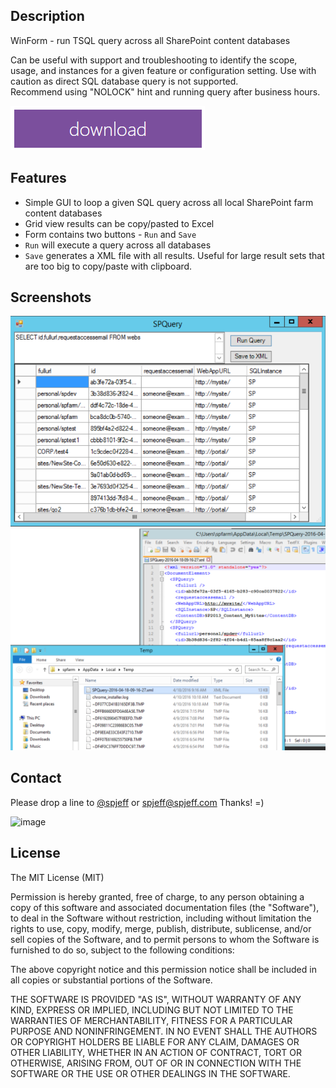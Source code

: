 ## Description
WinForm - run TSQL query across all SharePoint content databases

Can be useful with support and troubleshooting to identify the scope, usage, and instances for a given
feature or configuration setting.   Use with caution as direct SQL database query is not supported.  
Recommend using "NOLOCK" hint and running query after business hours.

[![](https://raw.githubusercontent.com/spjeff/spquery/master/doc/download.png)](https://github.com/spjeff/spquery/releases/download/spquery/SPQuery.ps1)

## Features
* Simple GUI to loop a given SQL query across all local SharePoint farm content databases
* Grid view  results can be copy/pasted to Excel  
* Form contains two buttons - `Run` and `Save`  
* `Run` will execute a query across all databases
* `Save` generates a XML file with all results.  Useful for large result sets that are too big to copy/paste with clipboard.


## Screenshots
![image](https://raw.githubusercontent.com/spjeff/spquery/master/doc/1.png)
![image](https://raw.githubusercontent.com/spjeff/spquery/master/doc/2.png)

## Contact
Please drop a line to [@spjeff](https://twitter.com/spjeff) or [spjeff@spjeff.com](mailto:spjeff@spjeff.com)
Thanks!  =)

![image](http://img.shields.io/badge/first--timers--only-friendly-blue.svg?style=flat-square)


## License

The MIT License (MIT)

Permission is hereby granted, free of charge, to any person obtaining a copy of this software and associated documentation files (the "Software"), to deal in the Software without restriction, including without limitation the rights to use, copy, modify, merge, publish, distribute, sublicense, and/or sell copies of the Software, and to permit persons to whom the Software is furnished to do so, subject to the following conditions:

The above copyright notice and this permission notice shall be included in all copies or substantial portions of the Software.

THE SOFTWARE IS PROVIDED "AS IS", WITHOUT WARRANTY OF ANY KIND, EXPRESS OR IMPLIED, INCLUDING BUT NOT LIMITED TO THE WARRANTIES OF MERCHANTABILITY, FITNESS FOR A PARTICULAR PURPOSE AND NONINFRINGEMENT. IN NO EVENT SHALL THE AUTHORS OR COPYRIGHT HOLDERS BE LIABLE FOR ANY CLAIM, DAMAGES OR OTHER LIABILITY, WHETHER IN AN ACTION OF CONTRACT, TORT OR OTHERWISE, ARISING FROM, OUT OF OR IN CONNECTION WITH THE SOFTWARE OR THE USE OR OTHER DEALINGS IN THE SOFTWARE.